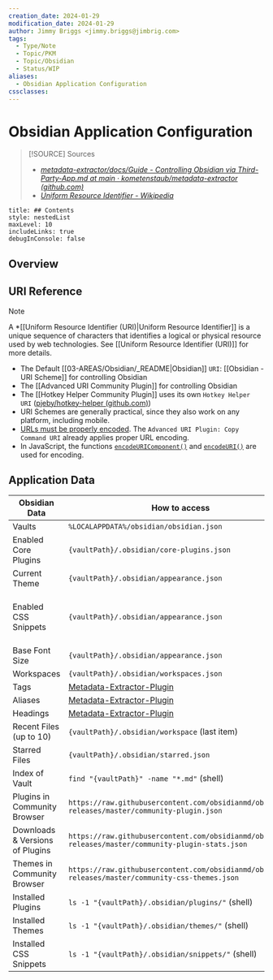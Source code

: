 ```yaml
---
creation_date: 2024-01-29
modification_date: 2024-01-29
author: Jimmy Briggs <jimmy.briggs@jimbrig.com>
tags:
  - Type/Note
  - Topic/PKM
  - Topic/Obsidian
  - Status/WIP
aliases:
  - Obsidian Application Configuration
cssclasses: 
---
```


# Obsidian Application Configuration

> [!SOURCE] Sources
> - *[metadata-extractor/docs/Guide - Controlling Obsidian via Third-Party-App.md at main · kometenstaub/metadata-extractor (github.com)](https://github.com/kometenstaub/metadata-extractor/blob/main/docs/Guide%20-%20Controlling%20Obsidian%20via%20Third-Party-App.md)*
> - *[Uniform Resource Identifier - Wikipedia](https://en.wikipedia.org/wiki/Uniform_Resource_Identifier)*


```table-of-contents
title: ## Contents
style: nestedList
maxLevel: 10
includeLinks: true
debugInConsole: false
```

## Overview


## URI Reference

> [!NOTE] 
> A *[[Uniform Resource Identifier (URI)|Uniform Resource Identifier]] is a unique sequence of characters that identifies a logical or physical resource used by web technologies. See [[Uniform Resource Identifier (URI)]] for more details.

- The Default [[03-AREAS/Obsidian/_README|Obsidian]] `URI`: [[Obsidian - URI Scheme]] for controlling Obsidian
- The [[Advanced URI Community Plugin]] for controlling Obsidian
- The [[Hotkey Helper Community Plugin]] uses its own `Hotkey Helper URI` ([pjeby/hotkey-helper (github.com)](https://github.com/pjeby/hotkey-helper#plugin-urls))
- URI Schemes are generally practical, since they also work on any platform, including mobile.
- [URLs must be properly encoded](https://www.w3schools.com/tags/ref_urlencode.ASP). The `Advanced URI Plugin: Copy Command URI` already applies proper URL encoding.
- In JavaScript, the functions [`encodeURIComponent()`](https://developer.mozilla.org/en-US/docs/Web/JavaScript/Reference/Global_Objects/encodeURIComponent) and [`encodeURI()`](https://developer.mozilla.org/en-US/docs/Web/JavaScript/Reference/Global_Objects/encodeURI) are used for encoding.

## Application Data

|Obsidian Data|How to access|How to control|
|---|---|---|
|Vaults|`%LOCALAPPDATA%/obsidian/obsidian.json`||
|Enabled Core Plugins|`{vaultPath}/.obsidian/core-plugins.json`||
|Current Theme|`{vaultPath}/.obsidian/appearance.json`|Theme Switcher Command (via Adv. URI)|
|Enabled CSS Snippets|`{vaultPath}/.obsidian/appearance.json`|Renaming a snippet located in `"{vaultPath}/.obsidian/snippets/"` basically works as a OFF-Switch, since CSS is live-reloaded by Obsidian. (renaming the file back, would be the on-switch)|
|Base Font Size|`{vaultPath}/.obsidian/appearance.json`||
|Workspaces|`{vaultPath}/.obsidian/workspaces.json`|Open Workspace (Adv. URI)|
|Tags|[Metadata-Extractor-Plugin](https://github.com/kometenstaub/metadata-extractor)|Open / Search (URI)|
|Aliases|[Metadata-Extractor-Plugin](https://github.com/kometenstaub/metadata-extractor)|Open (URI)|
|Headings|[Metadata-Extractor-Plugin](https://github.com/kometenstaub/metadata-extractor)|Open Heading (Adv. URI)|
|Recent Files (up to 10)|`{vaultPath}/.obsidian/workspace` (last item)|Open (URI)|
|Starred Files|`{vaultPath}/.obsidian/starred.json`|Open (URI)|
|Index of Vault|`find "{vaultPath}" -name "*.md"` (shell)|Open (URI)|
|Plugins in Community Browser|`https://raw.githubusercontent.com/obsidianmd/obsidian-releases/master/community-plugin.json`|Hotkey Helper URI|
|Downloads & Versions of Plugins|`https://raw.githubusercontent.com/obsidianmd/obsidian-releases/master/community-plugin-stats.json`|Hotkey Helper URI|
|Themes in Community Browser|`https://raw.githubusercontent.com/obsidianmd/obsidian-releases/master/community-css-themes.json`||
|Installed Plugins|`ls -1 "{vaultPath}/.obsidian/plugins/"` (shell)|Hotkey Helper URI|
|Installed Themes|`ls -1 "{vaultPath}/.obsidian/themes/"` (shell)||
|Installed CSS Snippets|`ls -1 "{vaultPath}/.obsidian/snippets/"` (shell)|
